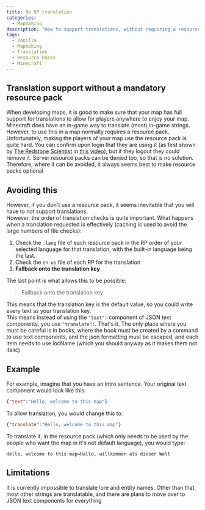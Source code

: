 ```yaml
---
title: No RP translation
categories: 
  - Mapmaking
description: "How to support translations, without requiring a resource pack (mostly)"
tags: 
  - Vanilla
  - Mapmaking
  - Translation
  - Resource Packs
  - Minecraft
---
```

## Translation support without a mandatory resource pack

When developing maps, it is good to make sure that your map has full support for translations to allow for players anywhere to enjoy your map.  
Minecraft does have an in-game way to translate (most) in-game strings. However, to use this in a map normally requires a resource pack. Unfortunately, making the players of your map use the resource pack is quite hard. You can confirm upon login that they are using it (as first shown by [The Redstone Scientist](https://www.youtube.com/channel/UCf9NPB_CV1tXoh6mdryvHzg) in [this video](https://www.youtube.com/watch?v=72WkM1fKGPA)), but if they logout they could remove it. Server resource packs can be denied too, so that is no solution.  
Therefore, where it can be avoided, it always seems best to make resource packs optional  

## Avoiding this
However, if you don't use a resource pack, it seems inevitable that you will have to not support translations.  
However, the order of translation checks is quite important. What happens when a translation requested is effectively (caching is used to avoid the large numbers of file checks):  
1. Check the `.lang` file of each resource pack in the RP order of your selected language for that translation, with the built-in language being the last.
2. Check the `en-us` file of each RP for the translation
3. **Fallback onto the translation key**  

The last point is what allows this to be possible:  
> Fallback onto the translation key  

This means that the translation key is the default value, so you could write every text as your translation key.  
This means instead of using the `"text":` component of JSON text components, you use `"translate":`. That's it.
The only place where you must be careful is in books, where the book must be created by a command to use text components, and the json formatting must be escaped, and each item needs to use locName (which you should anyway as it makes them not italic)

## Example  
For example, imagine that you have an intro sentence. Your original text component would look like this:
```JSON
{"text":"Hello, welcome to this map"}
```
To allow translation, you would change this to:
```JSON
{"translate":"Hello, welcome to this map"}
```
To translate it, in the resource pack (which only needs to be used by the people who want the map in it's not default language), you would type:
```
Hello, welcome to this map=Hallo, willkommen als dieser Welt  
```

## Limitations
It is currently impossible to translate lore and entity names. Other than that, most other strings are translatable, and there are plans to move over to JSON text components for everything